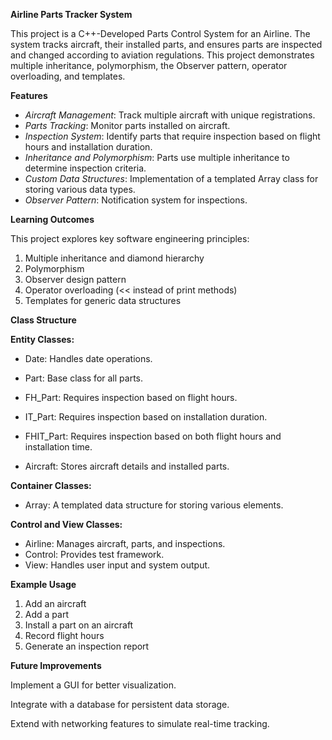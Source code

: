 **Airline Parts Tracker System**

This project is a C++-Developed Parts Control System for an Airline. The system tracks aircraft, their installed parts, and ensures parts are inspected and changed according to aviation regulations. This project demonstrates multiple inheritance, polymorphism, the Observer pattern, operator overloading, and templates.

**Features**

- _Aircraft Management_: Track multiple aircraft with unique registrations.
- _Parts Tracking_: Monitor parts installed on aircraft.
- _Inspection System_: Identify parts that require inspection based on flight hours and installation duration.
- _Inheritance and Polymorphism_: Parts use multiple inheritance to determine inspection criteria.
- _Custom Data Structures_: Implementation of a templated Array class for storing various data types.
- _Observer Pattern_: Notification system for inspections.

**Learning Outcomes**

This project explores key software engineering principles:

1. Multiple inheritance and diamond hierarchy
2. Polymorphism
3. Observer design pattern
4. Operator overloading (<< instead of print methods)
5. Templates for generic data structures

**Class Structure**

**Entity Classes:**

- Date: Handles date operations.

- Part: Base class for all parts.
- FH_Part: Requires inspection based on flight hours.
- IT_Part: Requires inspection based on installation duration.
- FHIT_Part: Requires inspection based on both flight hours and installation time.
- Aircraft: Stores aircraft details and installed parts.

**Container Classes:**

- Array<T>: A templated data structure for storing various elements.

**Control and View Classes:**
  
- Airline: Manages aircraft, parts, and inspections.
- Control: Provides test framework.
- View: Handles user input and system output.

**Example Usage**

1. Add an aircraft
2. Add a part
3. Install a part on an aircraft
4. Record flight hours
5. Generate an inspection report

**Future Improvements**

Implement a GUI for better visualization.

Integrate with a database for persistent data storage.

Extend with networking features to simulate real-time tracking.
